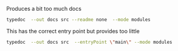 Produces a bit too much docs
````sh
typedoc  --out docs src --readme none  --mode modules 
````

This has the correct entry point but provides too little
````sh
typedoc  --out docs src  --entryPoint \"main\" --mode modules
````
